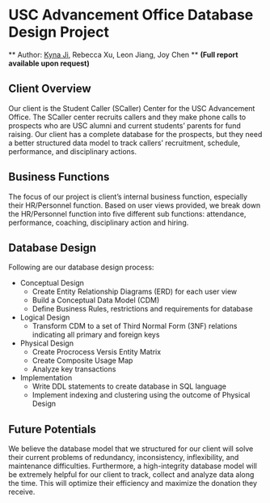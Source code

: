 # USC Advancement Office Database Design Project
** Author: [Kyna Ji](https://github.com/feiran-kyna-ji), Rebecca Xu, Leon Jiang, Joy Chen **
**(Full report available upon request)**

## Client Overview 
Our client is the Student Caller (SCaller) Center for the USC Advancement Office. The SCaller center recruits callers and they make phone calls to prospects who are USC alumni and current students’ parents for fund raising. Our client has a complete database for the prospects, but they need a better structured data model to track callers’ recruitment, schedule, performance, and disciplinary actions.

## Business Functions

The focus of our project is client’s internal business function, especially their HR/Personnel function. Based on user views provided, we break down the HR/Personnel function into five different sub functions: attendance, performance, coaching, disciplinary action and hiring. 

## Database Design
Following are our database design process: 
* Conceptual Design
  - Create Entity Relationship Diagrams (ERD) for each user view
  - Build a Conceptual Data Model (CDM)
  - Define Business Rules, restrictions and requirements for database
* Logical Design
  - Transform CDM to a set of Third Normal Form (3NF) relations indicating all primary and foreign keys
* Physical Design
  - Create Procrocess Versis Entity Matrix
  - Create Composite Usage Map
  - Analyze key transactions
* Implementation
  - Write DDL statements to create database in SQL language
  - Implement indexing and clustering using the outcome of Physical Design
  
## Future Potentials 

We believe the database model that we structured for our client will solve their current problems of redundancy, inconsistency, inflexibility, and maintenance difficulties. Furthermore, a high-integrity database model will be extremely helpful for our client to track, collect and analyze data along the time. This will optimize their efficiency and maximize the donation they receive. 
